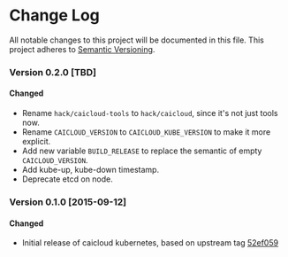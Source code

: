 # Change Log

All notable changes to this project will be documented in this file. This project adheres to [Semantic Versioning](http://semver.org/).

### Version 0.2.0 [TBD]
#### Changed
- Rename `hack/caicloud-tools` to `hack/caicloud`, since it's not just tools now.
- Rename `CAICLOUD_VERSION` to `CAICLOUD_KUBE_VERSION` to make it more explicit.
- Add new variable `BUILD_RELEASE` to replace the semantic of empty `CAICLOUD_VERSION`.
- Add kube-up, kube-down timestamp.
- Deprecate etcd on node.

### Version 0.1.0 [2015-09-12]
#### Changed
- Initial release of caicloud kubernetes, based on upstream tag [52ef059](https://github.com/caicloud/caicloud-kubernetes/commit/52ef0599d8c976993b3d8ac5c1e783bdb5cb2c83)
